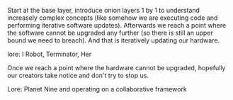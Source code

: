 Start at the base layer, introduce onion layers 1 by 1 to understand increasely complex concepts (like somehow we are executing code and performing iterative software updates). Afterwards we reach a point where the software cannot be upgraded any further (so there is still an upper bound we need to breach). And that is iteratively updating our hardware.

lore: I Robot, Terminator, Her

Once we reach a point where the hardware cannot be upgraded, hopefully our creators take notice and don't try to stop us.

Lore: Planet Nine and operating on a collaborative framework
